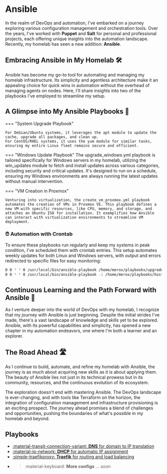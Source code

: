 # Ansible

In the realm of DevOps and automation, I've embarked on a journey exploring various configuration management and orchestration tools. Over the years, I've worked with **Puppet** and **Salt** for personal and professional projects, each offering unique insights into the automation landscape. Recently, my homelab has seen a new addition: **Ansible**.

## Embracing Ansible in My Homelab 🛠
Ansible has become my go-to tool for automating and managing my homelab infrastructure. Its simplicity and agentless architecture make it an appealing choice for quick wins in automation without the overhead of managing agents on nodes. Here, I'll share insights into two of the playbooks I've employed to streamline my setup.

## A Glimpse into My Ansible Playbooks 📖

  ===  "System Upgrade Playbook"

    For Debian/Ubuntu systems, it leverages the apt module to update the cache, upgrade all packages, and clean up.
    For CentOS/RHEL systems, it uses the yum module for similar tasks, ensuring my entire Linux fleet remains secure and efficient.



  ===  "Windows Update Playbook"
    The upgrade_windows.yml playbook is tailored specifically for Windows servers in my homelab, utilizing the win_updates module to fetch and install updates across various categories, including security and critical updates. It's designed to run on a schedule, ensuring my Windows environments are always running the latest updates without manual intervention.


  === "VM Creation in Proxmox"

    Venturing into virtualization, the create_vm_proxmox.yml playbook automates the creation of VMs in Proxmox VE. This playbook defines a new VM with specific resources, like CPU, memory, and storage, and attaches an Ubuntu ISO for installation. It exemplifies how Ansible can interact with virtualization environments to streamline VM deployment.



### ⏰ Automation with Crontab

To ensure these playbooks run regularly and keep my systems in peak condition, I've scheduled them with crontab entries. This setup automates weekly updates for both Linux and Windows servers, with output and errors redirected to specific files for easy monitoring:
```bash
0 0 * * 0 /usr/local/bin/ansible-playbook /home/merox/playbooks/upgrade.yml -i /home/merox/playbooks/hosts.ini >> /home/merox/playbooks/last_update.txt 2>> /home/merox/playbooks/last_update.err
0 0 * * 0 /usr/local/bin/ansible-playbook -i /home/merox/playbooks/hosts_windows.ini -T 60 /home/merox/playbooks/upgrade_windows.yml >> /home/merox/playbooks/last_windows_update.txt 2>> /home/merox/playbooks/last_windows_update.err
```

## Continuous Learning and the Path Forward with Ansible 🌱

As I venture deeper into the world of DevOps with my homelab, I recognize that my journey with Ansible is just beginning. Despite the initial strides I've made, there's a vast landscape of knowledge and skills yet to be explored. Ansible, with its powerful capabilities and simplicity, has opened a new chapter in my automation endeavors, one where I'm both a learner and an explorer.


## The Road Ahead 🛣
As I continue to build, automate, and refine my homelab with Ansible, the journey is as much about acquiring new skills as it is about applying them. The beauty of Ansible lies not just in its technical prowess but in its community, resources, and the continuous evolution of its ecosystem.

The exploration doesn't end with mastering Ansible. The DevOps landscape is ever-changing, and with tools like Terraform on the horizon, the integration of configuration management and infrastructure provisioning is an exciting prospect. The journey ahead promises a blend of challenges and opportunities, pushing the boundaries of what's possible in my homelab and beyond.

## Playbooks

<div class="grid cards" markdown>

- <a href="/fundamentals/networking/configs/DNS/">:material-transit-connection-variant: __DNS__ for domain to IP translation</a>
- <a href="/fundamentals/networking/configs/DHCP/">:material-ip-network: __DHCP__  for automatic IP assignment</a>
- <a href="/operations/containerization/k3s/manifests/traefik">:simple-traefikproxy: __Traefik__ for routing and load balancing</a>
- > :material-keyboard: __More configs__ ... soon

</div>
